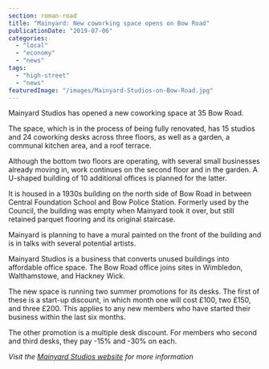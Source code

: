 ```yaml
---
section: roman-road
title: "Mainyard: New coworking space opens on Bow Road"
publicationDate: "2019-07-06"
categories: 
  - "local"
  - "economy"
  - "news"
tags: 
  - "high-street"
  - "news"
featuredImage: "/images/Mainyard-Studios-on-Bow-Road.jpg"
---
```


Mainyard Studios has opened a new coworking space at 35 Bow Road.

The space, which is in the process of being fully renovated, has 15 studios and 24 coworking desks across three floors, as well as a garden, a communal kitchen area, and a roof terrace.

Although the bottom two floors are operating, with several small businesses already moving in, work continues on the second floor and in the garden. A U-shaped building of 10 additional offices is planned for the latter.

It is housed in a 1930s building on the north side of Bow Road in between Central Foundation School and Bow Police Station. Formerly used by the Council, the building was empty when Mainyard took it over, but still retained parquet flooring and its original staircase.

Mainyard is planning to have a mural painted on the front of the building and is in talks with several potential artists.

Mainyard Studios is a business that converts unused buildings into affordable office space. The Bow Road office joins sites in Wimbledon, Walthamstowe, and Hackney Wick.

The new space is running two summer promotions for its desks. The first of these is a start-up discount, in which month one will cost £100, two £150, and three £200. This applies to any new members who have started their business within the last six months.

The other promotion is a multiple desk discount. For members who second and third desks, they pay -15% and -30% on each.

_Visit the [Mainyard Studios website](https://mainyardstudios.co.uk/tower-hamlets/) for more information_

